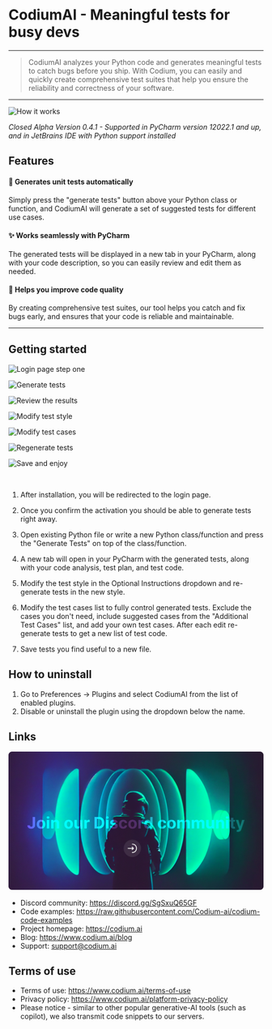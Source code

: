 # CodiumAI - Meaningful tests for busy devs

---

> CodiumAI analyzes your Python code and generates meaningful tests to catch bugs before you ship. With Codium, you can easily and quickly create comprehensive test suites that help you ensure the reliability and correctness of your software.

---

![How it works](https://raw.githubusercontent.com/Codium-ai/codiumai-vscode-release/main/media/docs/v042-qa-3Full.gif)

_Closed Alpha Version 0.4.1 - Supported in PyCharm version 12022.1 and up, and in JetBrains IDE with Python support installed_

## Features

#### 🤖 Generates unit tests automatically

Simply press the "generate tests" button above your Python class or function, and CodiumAI will generate a set of suggested tests for different use cases.

#### ✨ Works seamlessly with PyCharm

The generated tests will be displayed in a new tab in your PyCharm, along with your code description, so you can easily review and edit them as needed.

#### 🚀 Helps you improve code quality

By creating comprehensive test suites, our tool helps you catch and fix bugs early, and ensures that your code is reliable and maintainable.

---

## Getting started

![Login page step one](https://raw.githubusercontent.com/Codium-ai/codiumai-jetbrains-release/main/media/docs/Step1.png)
<br>

![Generate tests](https://raw.githubusercontent.com/Codium-ai/codiumai-jetbrains-release/main/media/docs/Step2.png)
<br>

![Review the results](https://raw.githubusercontent.com/Codium-ai/codiumai-jetbrains-release/main/media/docs/Step3.png)
<br>

![Modify test style](https://raw.githubusercontent.com/Codium-ai/codiumai-jetbrains-release/main/media/docs/Step4.png)
<br>

![Modify test cases](https://raw.githubusercontent.com/Codium-ai/codiumai-jetbrains-release/main/media/docs/Step5.png)
<br>

![Regenerate tests](https://raw.githubusercontent.com/Codium-ai/codiumai-jetbrains-release/main/media/docs/Step6.png)
<br>

![Save and enjoy](https://raw.githubusercontent.com/Codium-ai/codiumai-jetbrains-release/main/media/docs/Step7.png)

<br>

1. After installation, you will be redirected to the login page.

2. Once you confirm the activation you should be able to generate tests right away.

3. Open existing Python file or write a new Python class/function and press the "Generate Tests" on top of the class/function.

4. A new tab will open in your PyCharm with the generated tests, along with your code analysis, test plan, and test code.

5. Modify the test style in the Optional Instructions dropdown and re-generate tests in the new style.

6. Modify the test cases list to fully control generated tests. Exclude the cases you don't need, include suggested cases from the "Additional Test Cases" list, and add your own test cases. After each edit re-generate tests to get a new list of test code.

7. Save tests you find useful to a new file.
   <br>

## How to uninstall

1. Go to Preferences -> Plugins and select CodiumAI from the list of enabled plugins.
2. Disable or uninstall the plugin using the dropdown below the name.

## Links

[![Join our Discord community](https://raw.githubusercontent.com/Codium-ai/codiumai-vscode-release/main/media/docs/Joincommunity.png)](https://discord.gg/SgSxuQ65GF)

- Discord community: https://discord.gg/SgSxuQ65GF
- Code examples: https://raw.githubusercontent.com/Codium-ai/codium-code-examples
- Project homepage: https://codium.ai
- Blog: https://www.codium.ai/blog
- Support: support@codium.ai

## Terms of use

- Terms of use: https://www.codium.ai/terms-of-use
- Privacy policy: https://www.codium.ai/platform-privacy-policy
- Please notice - similar to other popular generative-AI tools (such as copilot), we also transmit code snippets to our servers.
